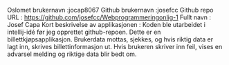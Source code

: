 Oslomet brukernavn :jocap8067 
Github brukernavn :josefcc
Github repo URL : https://github.com/josefcc/Webprogrammeringonlig-1
Fullt navn : Josef Capa
Kort beskrivelse av applikasjonen : Koden ble utarbeidet i intellij-idé før jeg opprettet github-repoen. Dette er en billettkjøpsapplikasjon. Brukerdata mottas, sjekkes, og hvis riktig data er lagt inn, skrives billettinformasjon ut. Hvis brukeren skriver inn feil, vises en advarsel melding og riktige data blir bedt om.

